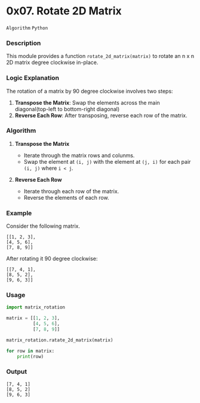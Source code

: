 # 0x07. Rotate 2D Matrix
`Algorithm` `Python`

### Description
This module provides a function `rotate_2d_matrix(matrix)` to rotate an n x n 2D matrix
degree clockwise in-place.


### Logic Explanation
The rotation of a matrix by 90 degree clockwise involves two steps:

1. **Transpose the Matrix**: Swap the elements across the main 
diagonal(top-left to bottom-right diagonal)
2. **Reverse Each Row**: After transposing, reverse each row of the matrix.


### Algorithm

1. **Transpose the Matrix**
   - Iterate through the matrix rows and colunms.
   - Swap the element at `(i, j)` with the element at `(j, i)` for each pair `(i, j)`
   where `i < j`.

2. **Reverse Each Row**
   - Iterate through each row of the matrix.
   - Reverse the elements of each row.


### Example

Consider the following matrix.


    [[1, 2, 3],
    [4, 5, 6],
    [7, 8, 9]]

After rotating it 90 degree clockwise:

    [[7, 4, 1],
    [8, 5, 2],
    [9, 6, 3]]


### Usage
```python
import matrix_rotation

matrix = [[1, 2, 3],
          [4, 5, 6],
          [7, 8, 9]]

matrix_rotation.ratate_2d_matrix(matrix)

for row in matrix:
    print(row)
```


### Output

    [7, 4, 1]
    [8, 5, 2]
    [9, 6, 3]